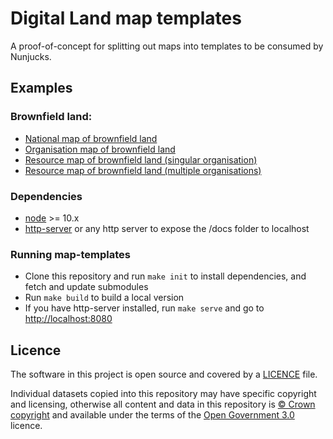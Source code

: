 # Digital Land map templates
A proof-of-concept for splitting out maps into templates to be consumed by Nunjucks.

## Examples
### Brownfield land:
- [National map of brownfield land](https://digital-land.github.io/map-templates/dataset/brownfield-land/map.html)
- [Organisation map of brownfield land](https://digital-land.github.io/map-templates/dataset/brownfield-land/organisation/local-authority-eng/SLF/map.html)
- [Resource map of brownfield land (singular organisation)](https://digital-land.github.io/map-templates/resource/bdb8761a3efe999199cf6be196ea1d85a36c7d58987e2f208107e8086d36d9f6/map.html)
- [Resource map of brownfield land (multiple organisations)](https://digital-land.github.io/map-templates/resource/86dee119f806d0c7f62295e6aae502851827e848202c4e43e833126ed62773db/map.html)

### Dependencies
- [node](https://nodejs.org/) >= 10.x
- [http-server](https://www.npmjs.com/package/http-server) or any http server to expose the /docs folder to localhost

### Running map-templates
- Clone this repository and run `make init` to install dependencies, and fetch and update submodules
- Run `make build` to build a local version
- If you have http-server installed, run `make serve` and go to [http://localhost:8080](http://localhost:8080)

## Licence
The software in this project is open source and covered by a [LICENCE](LICENCE) file.

Individual datasets copied into this repository may have specific copyright and licensing, otherwise all content and data in this repository is [© Crown copyright](http://www.nationalarchives.gov.uk/information-management/re-using-public-sector-information/copyright-and-re-use/crown-copyright/) and available under the terms of the [Open Government 3.0](https://www.nationalarchives.gov.uk/doc/open-government-licence/version/3/) licence.
